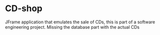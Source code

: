 # CD-shop
JFrame application that emulates the sale of CDs, this is part of a software engineering project.
Missing the database part with the actual CDs
